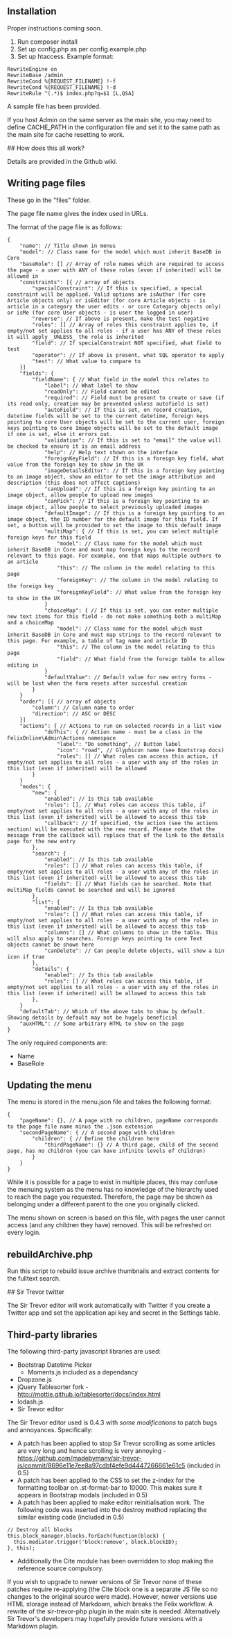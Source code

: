 ## Installation

Proper instructions coming soon.

1. Run composer install
2. Set up config.php as per config.example.php
3. Set up htaccess. Example format:

```
RewriteEngine on
RewriteBase /admin
RewriteCond %{REQUEST_FILENAME} !-f
RewriteCond %{REQUEST_FILENAME} !-d
RewriteRule ^(.*)$ index.php?q=$1 [L,QSA]
```

A sample file has been provided.

If you host Admin on the same server as the main site, you may need to define CACHE_PATH in the configuration file and set it to the same path as the main site for cache resetting to work.

## How does this all work?

Details are provided in the Github wiki.

## Writing page files

These go in the "files" folder.

The page file name gives the index used in URLs.

The format of the page file is as follows:

```
{
	"name": // Title shown in menus
	"model": // Class name for the model which must inherit BaseDB in Core
	"baseRole": [] // Array of role names which are required to access the page - a user with ANY of these roles (even if inherited) will be allowed in
	"constraints": [{ // array of objects
		"specialConstraint": // If this is specified, a special constraint will be applied. Valid options are isAuthor (for core Article objects only) or isEditor (for core Article objects - is article in a category the user edits - or core Category objects only) or isMe (for core User objects - is user the logged in user)
		"reverse": // If above is present, make the test negative
		"roles": [] // Array of roles this constraint applies to, if empty/not set applies to all roles - if a user has ANY of these roles it will apply _UNLESS_ the role is inherited
		"field": // If specialConstraint NOT specified, what field to test
		"operator": // If above is present, what SQL operator to apply
		"test": // What value to compare to
	}]
	"fields": {
		"fieldName": { // What field in the model this relates to
			"label": // What label to show
			"readOnly": // Field cannot be edited
			"required": // Field must be present to create or save (if its read only, creation may be prevented unless autofield is set)
			"autoField": // If this is set, on record creation, datetime fields will be set to the current datetime, foreign keys pointing to core User objects will be set to the current user, foreign keys pointing to core Image objects will be set to the default image if one is set, else it errors out.
			"validation": // If this is set to "email" the value will be checked to ensure it is an email address
			"help": // Help text shown on the interface
			"foreignKeyField": // If this is a foreign key field, what value from the foreign key to show in the UX
			"imageDetailsEditor": // If this is a foreign key pointing to an image object, show an editor to set the image attribution and description (this does not affect captions)
			"canUpload": // If this is a foreign key pointing to an image object, allow people to upload new images
			"canPick": // If this is a foreign key pointing to an image object, allow people to select previously uploaded images
			"defaultImage": // If this is a foreign key pointing to an image object, the ID number for the default image for this field. If set, a button will be provided to set the image to this default image
			"multiMap": { // If this is set, you can select multiple foreign keys for this field
				"model": // Class name for the model which must inherit BaseDB in Core and must map foreign keys to the record relevant to this page. For example, one that maps multiple authors to an article
				"this": // The column in the model relating to this page
				"foreignKey": // The column in the model relating to the foreign key
				"foreignKeyField": // What value from the foreign key to show in the UX
			}
			"choiceMap": { // If this is set, you can enter multiple new text items for this field - do not make something both a multiMap and a choiceMap
				"model": // Class name for the model which must inherit BaseDB in Core and must map strings to the record relevant to this page. For example, a table of tag name and article ID
				"this": // The column in the model relating to this page
				"field": // What field from the foreign table to allow editing in
			}
			"defaultValue": // Default value for new entry forms - will be lost when the form resets after succesful creation
		}
	}
	"order": [{ // array of objects
		"column": // Column name to order
		"direction": // ASC or DESC
	}]
	"actions": { // Actions to run on selected records in a list view
			"doThis": { // Action name - must be a class in the FelixOnline\Admin\Actions namespace
				"label": "Do something", // Button label
				"icon": "road", // Glyphicon name (see Bootstrap docs)
				"roles": [] // What roles can access this action, if empty/not set applies to all roles - a user with any of the roles in this list (even if inherited) will be allowed
		}
	}
	"modes": {
		"new": {
			"enabled": // Is this tab available
			"roles": [], // What roles can access this table, if empty/not set applies to all roles - a user with any of the roles in this list (even if inherited) will be allowed to access this tab
			"callback": // If specified, the action (see the actions section) will be executed with the new record. Please note that the message from the callback will replace that of the link to the details page for the new entry
		},
		"search": {
			"enabled": // Is this tab available
			"roles": [] // What roles can access this table, if empty/not set applies to all roles - a user with any of the roles in this list (even if inherited) will be allowed to access this tab
			"fields": [] // What fields can be searched. Note that multiMap fields cannot be searched and will be ignored
		},
		"list": {
			"enabled": // Is this tab available
			"roles": [] // What roles can access this table, if empty/not set applies to all roles - a user with any of the roles in this list (even if inherited) will be allowed to access this tab
			"columns": [] // What columns to show in the table. This will also apply to searches. Foreign keys pointing to core Text objects cannot be shown here
			"canDelete": // Can people delete objects, will show a bin icon if true
		},
		"details": {
			"enabled": // Is this tab available
			"roles": [] // What roles can access this table, if empty/not set applies to all roles - a user with any of the roles in this list (even if inherited) will be allowed to access this tab
		},
	}
	"defaultTab": // Which of the above tabs to show by default. Showing details by default may not be hugely beneficial
	"auxHTML": // Some arbitrary HTML to show on the page
}
```

The only required components are:

* Name
* BaseRole

## Updating the menu

The menu is stored in the menu.json file and takes the following format:

```
{
	"pageName": {}, // A page with no children, pageName corresponds to the page file name minus the .json extension
	"secondPageName": { // A second page with children
 		"children": { // Define the children here
			"thirdPageName": {} // A third page, child of the second page, has no children (you can have infinite levels of children)
		}
	}
}
```

While it is possible for a page to exist in multiple places, this may confuse the menuing system as the menu has no knowledge of the hierarchy used to reach the page you requested. Therefore, the page may be shown as belonging under a different parent to the one you originally clicked.

The menu shown on screen is based on this file, with pages the user cannot access (and any children they have) removed. This will be refreshed on every login.

## rebuildArchive.php

Run this script to rebuild issue archive thumbnails and extract contents for the fulltext search.

## Sir Trevor twitter

The Sir Trevor editor will work automatically with Twitter if you create a Twitter app and set the application api key and secret in the Settings table.

## Third-party libraries

The following third-party javascript libraries are used:

* Bootstrap Datetime Picker
  * Moments.js included as a dependancy
* Dropzone.js
* jQuery Tablesorter fork - http://mottie.github.io/tablesorter/docs/index.html
* lodash.js
* Sir Trevor editor

The Sir Trevor editor used is 0.4.3 with *some modifications* to patch bugs and annoyances. Specifically:

* A patch has been applied to stop Sir Trevor scrolling as some articles are very long and hence scrolling is very annoying - https://github.com/madebymany/sir-trevor-js/commit/8696e11e7ee8a97cdbf4efe9d4447266661e61c5 (included in 0.5)
* A patch has been applied to the CSS to set the z-index for the formatting toolbar on .st-format-bar to 10000. This makes sure it appears in Bootstrap modals (included in 0.5)
* A patch has been applied to make editor reinitialisation work. The following code was inserted into the destroy method replacing the similar existing code (included in 0.5)

```
// Destroy all blocks
this.block_manager.blocks.forEach(function(block) {
  this.mediator.trigger('block:remove', block.blockID);
}, this);
```

* Additionally the Cite module has been overridden to stop making the reference source compulsory.

If you wish to upgrade to newer versions of Sir Trevor none of these patches require re-applying (the Cite block one is a separate JS file so no changes to the original source were made). However, newer versions use HTML storage instead of Markdown, which breaks the Felix workflow. A rewrite of the sir-trevor-php plugin in the main site is needed. Alternatively Sir Trevor's developers may hopefully provide future versions with a Markdown plugin.